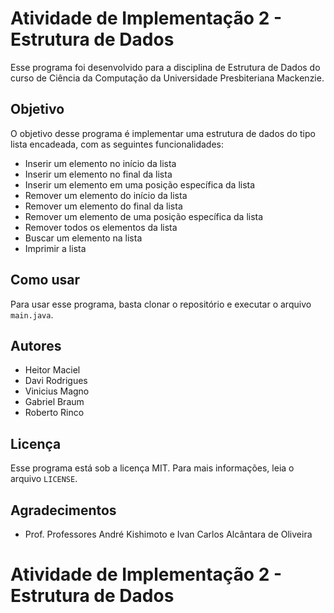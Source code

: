 # Atividade de Implementação 2 - Estrutura de Dados

Esse programa foi desenvolvido para a disciplina de Estrutura de Dados do curso de Ciência da Computação da Universidade Presbiteriana Mackenzie.

## Objetivo

O objetivo desse programa é implementar uma estrutura de dados do tipo lista encadeada, com as seguintes funcionalidades:

- Inserir um elemento no início da lista
- Inserir um elemento no final da lista
- Inserir um elemento em uma posição específica da lista
- Remover um elemento do início da lista
- Remover um elemento do final da lista
- Remover um elemento de uma posição específica da lista
- Remover todos os elementos da lista
- Buscar um elemento na lista
- Imprimir a lista

## Como usar

Para usar esse programa, basta clonar o repositório e executar o arquivo `main.java`.

## Autores

- Heitor Maciel
- Davi Rodrigues
- Vinicius Magno
- Gabriel Braum
- Roberto Rinco

## Licença

Esse programa está sob a licença MIT. Para mais informações, leia o arquivo `LICENSE`.

## Agradecimentos

- Prof. Professores André Kishimoto e Ivan Carlos Alcântara de Oliveira

# Atividade de Implementação 2 - Estrutura de Dados